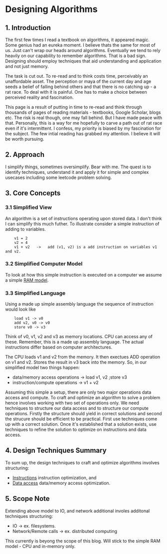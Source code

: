 # Designing Algorithms

## 1. Introduction
The first few times I read a textbook on algorithms, it appeared magic. Some genius had an eureka moment. I believe thats the same for most of us. Just can't wrap our heads around algorithms. Eventually we tend to rely heavily on our capability to remember algorithms. That is a bad sign. Designing should employ techniques that aid understanding and application and not just memory.

The task is cut out. To re-read and to think costs time, perceivably an unaffordable asset. The perception or maya of the current day and age seeds a belief of falling behind others and that there is no catching up - a rat race. To deal with it is painful. One has to make a choice between perceived reality and fascination.

This page is a result of putting in time to re-read and think through thousands of pages of reading materials - textbooks, Google Scholar, blogs etc. The risk is real though, one may fall behind. But I have made peace with that. Personally, this is a way for me hopefully to carve a path out of rat race even if it's intermittent. I confess, my priority is biased by my fascination for the subject. The few intial reading has grabbed my attention. I believe it will be worth pursuing.

## 2. Approach
I simplify things, sometimes oversimplify. Bear with me. The quest is to identify techniques, understand it and apply it for simple and complex usecases including some leetcode problem solving.

## 3. Core Concepts

### 3.1 Simplified View
An algorithm is a set of instructions operating upon stored data. I don't think I can simplify this much futher. To illustrate consider a simple instruction of adding to variables. 

```
    v1 = 2
    v2 = 4
    v1 + v2   ->   add (v1, v2) is a add instruction on variables v1 and v2.
```

### 3.2 Simplified Computer Model
To look at how this simple instruction is executed on a computer we assume a simple [RAM model](RAM.md).

### 3.3 Simplified Language
Using a made up simple assembly language the sequence of instruction would look like 

```
    load v1 -> v0       
    add v2, v0 -> v0
    store v0 -> v3
```

Think of v0, v1, v2  and v3 as memory locations. CPU can access any of these. Remember, this is a made up assembly language. The actual instructions differ based on computer architectures.

The CPU loads v1 and v2 from the memory. It then exectues ADD operation on v1 and v2. Stores the result in v3 back into the memory. So, in our simplified model two things happen:
+ data/memory access operations  -> load v1, v2 ;store v3
+ instruction/compute operations -> v1 + v2

Assuming this simple a setup, there are only two major operations data access and compute. To craft and optimize an algorithm to solve a problem hence involves working with two set of operations only. We need techniques to structure our data access and to structure our compute operations. Firstly the structure should yield in correct solutions and second the strucure should be efficient to be practical. First use techniques come up with a correct solution. Once it's established that a solution exists, use techniques to refine the solution to optimize on instructions and data access.

## 4. Design Techniques Summary
To sum up, the design techniques to craft and optimize algorithms involves structuring: 
+ [Instructions](instructiondesign/InstructionDesign.md)  instruction optimization, and
+ [Data access](datastructure/README.md)   data/memory access optimization.

## 5. Scope Note
Extending above model to IO, and network additional involes additonal techniques structuring:
+ IO -> ex. filesystems.
+ Network/Remote calls  -> ex. distributed computing

This currently is beyong the scope of this blog. Will stick to the simple RAM model - CPU and in-memory only.